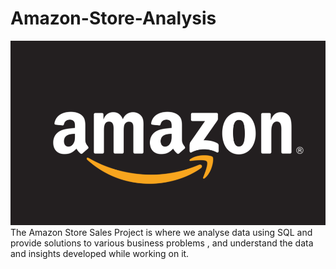 # Amazon-Store-Analysis
![Banner](https://github.com/csanjiti1/Amazon-Store-Analysis/blob/main/Screenshot%202024-07-04%20at%2012.50.19.png)
<Br>The Amazon Store Sales Project is where we analyse data using SQL and provide solutions to various business problems , and understand the data and insights developed while working on it.
